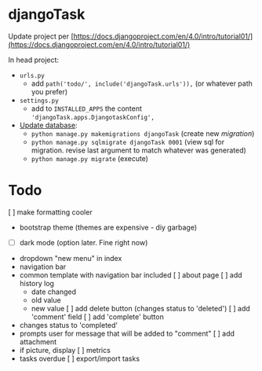 # djangoTask

Update project per [https://docs.djangoproject.com/en/4.0/intro/tutorial01/](https://docs.djangoproject.com/en/4.0/intro/tutorial01/)

In head project:
- `urls.py`
  - add `path('todo/', include('djangoTask.urls')),` (or whatever path you prefer)
- `settings.py`
  - add to `INSTALLED_APPS` the content `'djangoTask.apps.DjangotaskConfig',`
- [Update database](https://docs.djangoproject.com/en/4.0/intro/tutorial02/):
  - `python manage.py makemigrations djangoTask` (create new *migration*)
  - `python manage.py sqlmigrate djangoTask 0001` (view sql for migration. revise last argument to match whatever was generated)
  - `python manage.py migrate` (execute)


# Todo
[ ] make formatting cooler
  - bootstrap theme (themes are expensive - diy garbage)
  - [ ] dark mode (option later.  Fine right now)
  - dropdown "new menu" in index
  - navigation bar
  - common template with navigation bar included
[ ] about page
[ ] add history log
    - date changed
    - old value
    - new value
[ ] add delete button (changes status to 'deleted')
[ ] add 'comment' field
[ ] add 'complete' button
  - changes status to 'completed'
  - prompts user for message that will be added to "comment"
[ ] add attachment
  - if picture, display
[ ] metrics
  - tasks overdue
[ ] export/import tasks
